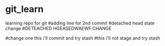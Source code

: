# git_learn
learning repo for git
#adding line for 2nd commit
#detached head state change
#DETEACHED HGEASEDWAEWF CHANGE



#change one this i'll commit and try stash
#this i'll not stage and try stash